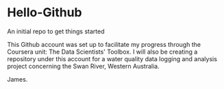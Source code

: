 # Hello-Github
An initial repo to get things started

This Github account was set up to facilitate my progress through the Coursera unit: The Data Scientists' Toolbox.  I will also be creating a repository under this account for a water quality data logging and analysis project concerning the Swan River, Western Australia.

James.
